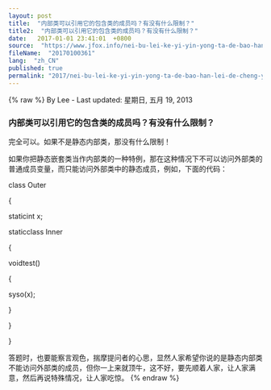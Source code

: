```yaml
---
layout: post
title:  "内部类可以引用它的包含类的成员吗？有没有什么限制？"
title2:  "内部类可以引用它的包含类的成员吗？有没有什么限制？"
date:   2017-01-01 23:41:01  +0800
source:  "https://www.jfox.info/nei-bu-lei-ke-yi-yin-yong-ta-de-bao-han-lei-de-cheng-yuan-ma-you-mei-you-shen-me-xian-zhi.html"
fileName:  "20170100361"
lang:  "zh_CN"
published: true
permalink: "2017/nei-bu-lei-ke-yi-yin-yong-ta-de-bao-han-lei-de-cheng-yuan-ma-you-mei-you-shen-me-xian-zhi.html"
---
```

{% raw %}
By Lee - Last updated: 星期日, 五月 19, 2013

### 内部类可以引用它的包含类的成员吗？有没有什么限制？

完全可以。如果不是静态内部类，那没有什么限制！

如果你把静态嵌套类当作内部类的一种特例，那在这种情况下不可以访问外部类的普通成员变量，而只能访问外部类中的静态成员，例如，下面的代码：

class Outer

{

staticint x;

staticclass Inner

{

voidtest()

{

syso(x);

}

}

}

答题时，也要能察言观色，揣摩提问者的心思，显然人家希望你说的是静态内部类不能访问外部类的成员，但你一上来就顶牛，这不好，要先顺着人家，让人家满意，然后再说特殊情况，让人家吃惊。
{% endraw %}
